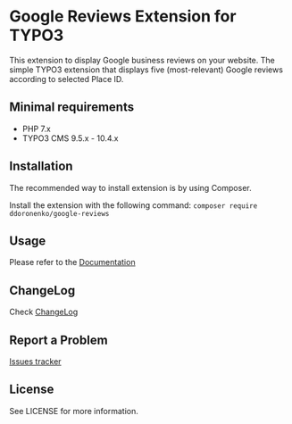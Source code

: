 # Google Reviews Extension for TYPO3

This extension to display Google business reviews on your website.
The simple TYPO3 extension that displays five (most-relevant) Google reviews according to selected Place ID.

## Minimal requirements
- PHP 7.x
- TYPO3 CMS 9.5.x - 10.4.x

## Installation
The recommended way to install extension is by using Composer.

Install the extension with the following command: `composer require ddoronenko/google-reviews`

## Usage
Please refer to the [Documentation](https://github.com/ddoronenko/google-reviews/blob/master/Documentation/)

## ChangeLog
Check [ChangeLog](https://github.com/ddoronenko/google-reviews/blob/master/CHANGELOG.md)

## Report a Problem
[Issues tracker](https://github.com/ddoronenko/google-reviews/issues)

## License
See LICENSE for more information.